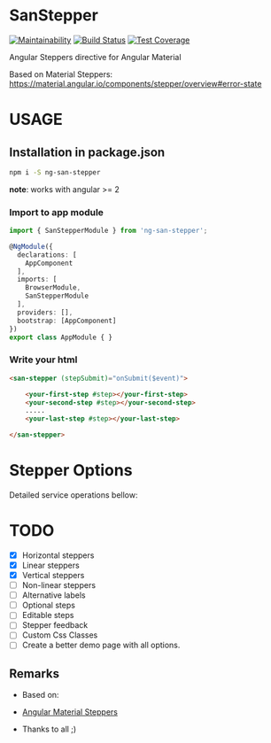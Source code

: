 # SanStepper

[![Maintainability](https://api.codeclimate.com/v1/badges/3db9af5a76aa62568f0f/maintainability)](https://codeclimate.com/github/reiosantos/ng-san-stepper/maintainability)
[![Build Status](https://travis-ci.com/reiosantos/ng-san-stepper.svg?branch=master)](https://travis-ci.com/reiosantos/ng-san-stepper)
[![Test Coverage](https://api.codeclimate.com/v1/badges/3db9af5a76aa62568f0f/test_coverage)](https://codeclimate.com/github/reiosantos/ng-san-stepper/test_coverage)


Angular Steppers directive for Angular Material

Based on Material Steppers: 
https://material.angular.io/components/stepper/overview#error-state

# USAGE
## Installation in package.json

```bash
npm i -S ng-san-stepper
```

**note**: works with angular >= 2

### Import to app module

```ts
import { SanStepperModule } from 'ng-san-stepper';

@NgModule({
  declarations: [
    AppComponent
  ],
  imports: [
    BrowserModule,
    SanStepperModule
  ],
  providers: [],
  bootstrap: [AppComponent]
})
export class AppModule { }
```

### Write your html

```html
<san-stepper (stepSubmit)="onSubmit($event)">

	<your-first-step #step></your-first-step>
	<your-second-step #step></your-second-step>
	.....
	<your-last-step #step></your-last-step>

</san-stepper>
```

# Stepper Options


Detailed service operations bellow:


# TODO

- [x] Horizontal steppers
- [x] Linear steppers
- [x] Vertical steppers
- [ ] Non-linear steppers
- [ ] Alternative labels
- [ ] Optional steps
- [ ] Editable steps
- [ ] Stepper feedback
- [ ] Custom Css Classes
- [ ] Create a better demo page with all options.

## Remarks

- Based on:
 - [Angular Material Steppers](https://github.com/marcosmoura/angular-material-steppers)

- Thanks to all ;)
